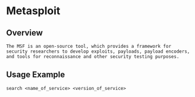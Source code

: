 # Metasploit

## Overview

	The MSF is an open-source tool, which provides a framework for security researchers to develop exploits, payloads, payload encoders, and tools for reconnaissance and other security testing purposes.

## Usage Example

	search <name_of_service> <version_of_service>

